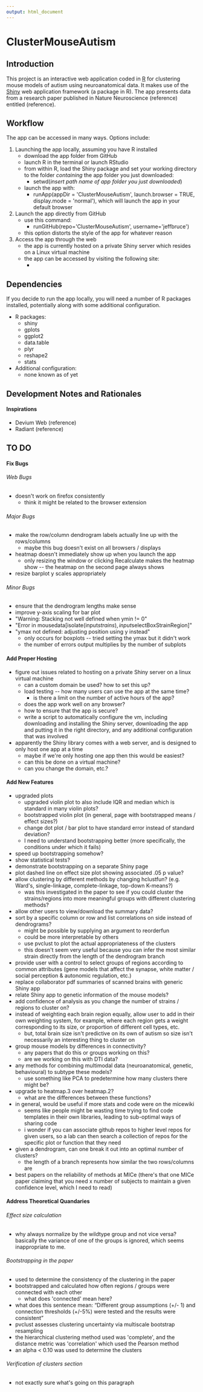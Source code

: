 ```yaml
---
output: html_document
---
```

# ClusterMouseAutism

## Introduction

This project is an interactive web application coded in [R][1] for clustering mouse models of autism using neuroanatomical data.  It makes use of the [Shiny][2] web application framework (a package in R).  The app presents data from a research paper published in Nature Neuroscience (reference) entitled <insert paper title> (reference).  

## Workflow

The app can be accessed in many ways.  Options include:

1. Launching the app locally, assuming you have R installed
    - download the app folder from GitHub
    - launch R in the terminal or launch RStudio
    - from within R, load the Shiny package and set your working directory to the folder _containing_ the app folder you just downloaded: 
        - setwd(_insert path name of app folder you just downloaded_)
    - launch the app with: 
        - runApp(appDir = 'ClusterMouseAutism', launch.browser = TRUE, display.mode = 'normal'), which will launch the app in your default browser
2. Launch the app directly from GitHub
    - use this command: 
        - runGitHub(repo='ClusterMouseAutism', username='jeffbruce')
    - this option distorts the style of the app for whatever reason
3. Access the app through the web
    - the app is currently hosted on a private Shiny server which resides on a Linux virtual machine
    - the app can be accessed by visiting the following site: 
        - <insert domain here>

## Dependencies

If you decide to run the app locally, you will need a number of R packages installed, potentially along with some additional configuration.

- R packages:
    - shiny
    - gplots
    - ggplot2
    - data.table
    - plyr
    - reshape2
    - stats
- Additional configuration:
    - none known as of yet

## Development Notes and Rationales

#### Inspirations

- Devium Web (reference)
- Radiant (reference)


## TO DO

#### Fix Bugs

###### Web Bugs

- doesn't work on firefox consistently
    - think it might be related to the browser extension

###### Major Bugs

- make the row/column dendrogram labels actually line up with the rows/columns
    - maybe this bug doesn't exist on all browsers / displays
- heatmap doesn't immediately show up when you launch the app
    - only resizing the window or clicking Recalculate makes the heatmap show -- the heatmap on the second page always shows
- resize barplot y scales appropriately

###### Minor Bugs

- ensure that the dendrogram lengths make sense
- improve y-axis scaling for bar plot
- "Warning: Stacking not well defined when ymin != 0"
- "Error in mousedata[isolate(input$strains), input$selectBoxStrainRegion]"
- "ymax not defined: adjusting position using y instead"
    - only occurs for boxplots -- tried setting the ymax but it didn't work
    - the number of errors output multiplies by the number of subplots

#### Add Proper Hosting

- figure out issues related to hosting on a private Shiny server on a linux virtual machine
    - can a custom domain be used?  how to set this up?
    - load testing -- how many users can use the app at the same time?
        - is there a limit on the number of active hours of the app?
    - does the app work well on any browser?
    - how to ensure that the app is secure?
    - write a script to automatically configure the vm, including downloading and installing the Shiny server, downloading the app and putting it in the right directory, and any additional configuration that was involved
- apparently the Shiny library comes with a web server, and is designed to only host one app at a time
    - maybe if we're only hosting one app then this would be easiest?
    - can this be done on a virtual machine?
    - can you change the domain, etc.?
        
#### Add New Features

- upgraded plots
    - upgraded violin plot to also include IQR and median which is standard in many violin plots?
    - bootstrapped violin plot (in general, page with bootstrapped means / effect sizes?)
    - change dot plot / bar plot to have standard error instead of standard deviation?
    - I need to understand bootstrapping better (more specifically, the conditions under which it fails)
- speed up bootstrapping somehow?
- show statistical tests?
- demonstrate bootstrapping on a separate Shiny page
- plot dashed line on effect size plot showing associated .05 p value?
- allow clustering by different methods by changing hclustfun?  (e.g. Ward's, single-linkage, complete-linkage, top-down K-means?)
    - was this investigated in the paper to see if you could cluster the strains/regions into more meaningful groups with different clustering methods?
- allow other users to view/download the summary data?
- sort by a specific column or row and list correlations on side instead of dendrograms?
    - might be possible by supplying an argument to reorderfun
    - could be more interpretable by others
    - use pvclust to plot the actual appropriateness of the clusters
    - this doesn't seem very useful because you can infer the most similar strain directly from the length of the dendrogram branch
- provide user with a control to select groups of regions according to common attributes (gene models that affect the synapse, white matter / social perception & autonomic regulation, etc.)
- replace collaborator pdf summaries of scanned brains with generic Shiny app
- relate Shiny app to genetic information of the mouse models?
- add confidence of analysis as you change the number of strains / regions to cluster on?
- instead of weighting each brain region equally, allow user to add in their own weighting system, for example, where each region gets a weight corresponding to its size, or proportion of different cell types, etc.
    - but, total brain size isn't predictive on its own of autism so size isn't necessarily an interesting thing to cluster on
- group mouse models by differences in connectivity?
    - any papers that do this or groups working on this?
    - are we working on this with DTI data?
- any methods for combining multimodal data (neuroanatomical, genetic, behavioural) to subtype these models?
    - use something like PCA to predetermine how many clusters there might be?
- upgrade to heatmap.3 over heatmap.2?
    - what are the differences between these functions?
- in general, would be useful if more stats and code were on the micewiki
    - seems like people might be wasting time trying to find code templates in their own libraries, leading to sub-optimal ways of sharing code
    - i wonder if you can associate github repos to higher level repos for given users, so a lab can then search a collection of repos for the specific plot or function that they need
- given a dendrogram, can one break it out into an optimal number of clusters?
    - the length of a branch represents how similar the two rows/columns are
- best papers on the reliability of methods at MICe (there's that one MICe paper claiming that you need x number of subjects to maintain a given confidence level, which I need to read)

#### Address Theoretical Quandaries

###### Effect size calculation

- why always normalize by the wildtype group and not vice versa?  basically the variance of one of the groups is ignored, which seems inappropriate to me.

###### Bootstrapping in the paper

- used to determine the consistency of the clustering in the paper
- bootstrapped and calculated how often regions / groups were connected with each other
    - what does 'connected' mean here?
- what does this sentence mean: “Different group assumptions (+/- 1) and connection thresholds (+/-5%)  were tested and the results were consistent”
- pvclust assesses clustering uncertainty via multiscale bootstrap resampling
- the hierarchical clustering method used was 'complete', and the distance metric was 'correlation' which used the Pearson method
- an alpha < 0.10 was used to determine the clusters

###### Verification of clusters section

- not exactly sure what's going on this paragraph

<!---
References
-->
[1]: http://www.r-project.org/
[2]: http://shiny.rstudio.com/